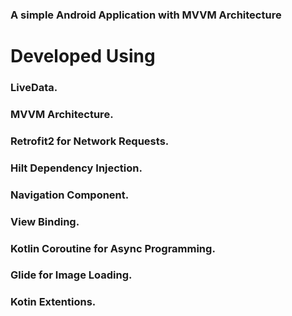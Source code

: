 
### A simple Android Application with MVVM Architecture

# Developed Using
### LiveData.
### MVVM Architecture.
### Retrofit2 for Network Requests.
### Hilt Dependency Injection.
### Navigation Component.
### View Binding.
### Kotlin Coroutine for Async Programming.
### Glide for Image Loading.
### Kotin Extentions.
